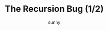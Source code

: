 ---
media: "images/rounds/war/recursion_bug_1.png"
media_type: image
title: The Recursion Bug (1/2)
author: [sunny]
desc: The same bug that killed round 4.1 strikes again. We thought we fixed this.
---
